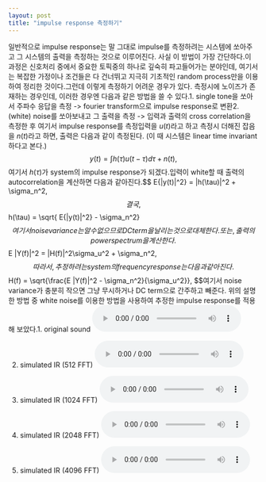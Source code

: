 ```yaml
---
layout: post
title: "impulse response 측정하기"
---
```


일반적으로 impulse response는 말 그대로 impulse를 측정하려는 시스템에 쏘아주고 그 시스템의 출력을 측정하는 것으로 이루어진다. 사실 이 방법이 가장 간단하다.이 과정은 신호처리 중에서 중요한 토픽중의 하나로 깊숙히 파고들어가는 분야인데, 여기서는 복잡한 가정이나 조건들은 다 건너뛰고 지극히 기초적인 random process만을 이용하여 정리한 것이다.그런데 이렇게 측정하기 어려운 경우가 있다. 측정시에 노이즈가 존재하는 경우인데, 이러한 경우엔 다음과 같은 방법을 쓸 수 있다.1. single tone을 쏘아서 주파수 응답을 측정 -> fourier transform으로 impulse response로 변환2. (white) noise를 쏘아보내고 그 출력을 측정 -> 입력과 출력의 cross correlation을 측정한 후 여기서 impulse response를 측정입력을 $u(t)$라고 하고 측정시 더해진 잡음을 $n(t)$라고 하면, 출력은 다음과 같이 측정된다. (이 때 시스템은 linear time invariant 하다고 본다.)$$ y(t) = \int h(\tau) u(t-\tau) d \tau + n(t), $$여기서 $h(\tau)$가 system의 impulse response가 되겠다.입력이 white할 때 출력의 autocorrelation을 계산하면 다음과 같아진다.$$ E\{|y(t)|^2} = |h(\tau)|^2 + \sigma_n^2, $$결국,$$ h(\tau) = \sqrt{ E\{|y(t)|^2} - \sigma_n^2} $$여기서 noise variance는 알 수 없으므로 DC term을 날리는 것으로 대체한다.또는, 출력의 power spectrum을 계산한다.$$ E |Y(f)|^2 = |H(f)|^2\sigma_u^2 + \sigma_n^2, $$따라서, 추정하려는 system의 frequency response는 다음과 같아진다.$$ H(f) = \sqrt{\frac{E |Y(f)|^2 - \sigma_n^2}{\sigma_u^2}}, $$여기서 noise variance가 충분히 작으면 그냥 무시하거나 DC term으로 간주하고 빼준다. 위의 설명한 방법 중 white noise를 이용한 방법을 사용하여 추정한 impulse response를 적용해 보았다.1. original sound 
 <audio src="/assets/images/b6e99fbc3373c4eefb82ac30dc800383.mp3" controls preload></audio>
 
 2. simulated IR (512 FFT)
 <audio src="/assets/images/49eda1a676e30617b015fe1d92e0ea97.mp3" controls preload></audio>
 
 3. simulated IR (1024 FFT)
 <audio src="/assets/images/55c98ea8613171a207aa2e7f3f0cd600.mp3" controls preload></audio>
 
 4. simulated IR (2048 FFT)
 <audio src="/assets/images/d0d89603ff1570ee5517042dd49fde88.mp3" controls preload></audio>
 
 5. simulated IR (4096 FFT)
 <audio src="/assets/images/17ba46960d2c7a161c19809d119c4960.mp3" controls preload></audio>





